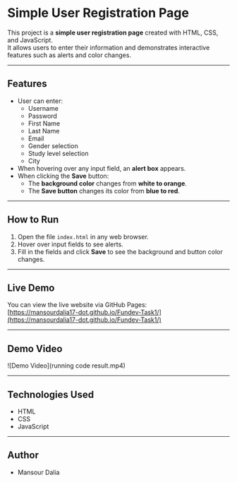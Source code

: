 # Simple User Registration Page

This project is a **simple user registration page** created with HTML, CSS, and JavaScript.  
It allows users to enter their information and demonstrates interactive features such as alerts and color changes.

---

## Features

- User can enter:
  - Username
  - Password
  - First Name
  - Last Name
  - Email
  - Gender selection
  - Study level selection
  - City
- When hovering over any input field, an **alert box** appears.
- When clicking the **Save** button:
  - The **background color** changes from **white to orange**.
  - The **Save button** changes its color from **blue to red**.

---

## How to Run

1. Open the file `index.html` in any web browser.  
2. Hover over input fields to see alerts.  
3. Fill in the fields and click **Save** to see the background and button color changes.

---

## Live Demo

You can view the live website via GitHub Pages:  
[https://mansourdalia17-dot.github.io/Fundev-Task1/](https://mansourdalia17-dot.github.io/Fundev-Task1/)

---

## Demo Video

![Demo Video](running code result.mp4)

---

## Technologies Used

- HTML
- CSS
- JavaScript

---

## Author

- Mansour Dalia
